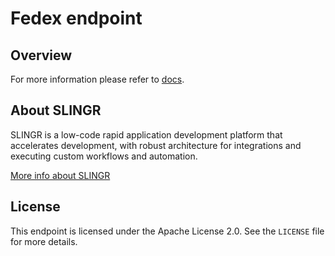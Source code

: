 # Fedex endpoint

## Overview

For more information please refer to [docs](https://slingr-stack.github.io/platform/endpoints_fedex.html).

## About SLINGR

SLINGR is a low-code rapid application development platform that accelerates development, with robust architecture for integrations and executing custom workflows and automation.

[More info about SLINGR](https://slingr.io)

## License

This endpoint is licensed under the Apache License 2.0. See the `LICENSE` file for more details.




